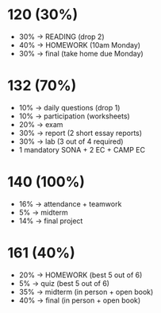 # 120 (30%)
- 30% → READING (drop 2)
- 40% → HOMEWORK (10am Monday)
- 30% → final (take home due Monday)

# 132 (70%)
- 10% → daily questions (drop 1)
- 10% → participation (worksheets)
- 20% → exam
- 30% → report (2 short essay reports)
- 30% → lab (3 out of 4 required)
- 1 mandatory SONA + 2 EC + CAMP EC

# 140 (100%)
- 16% → attendance + teamwork
- 5% → midterm
- 14% → final project

# 161 (40%)
- 20% → HOMEWORK (best 5 out of 6) 
- 5% → quiz (best 5 out of 6)
- 35% → midterm (in person + open book)
- 40% → final (in person + open book)